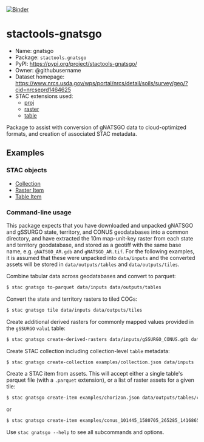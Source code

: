 [![Binder](https://mybinder.org/badge_logo.svg)](https://mybinder.org/v2/gh/stactools-packages/gnatsgo/main?filepath=docs/installation_and_basic_usage.ipynb)

# stactools-gnatsgo

- Name: gnatsgo
- Package: `stactools.gnatsgo`
- PyPI: https://pypi.org/project/stactools-gnatsgo/
- Owner: @githubusername
- Dataset homepage: https://www.nrcs.usda.gov/wps/portal/nrcs/detail/soils/survey/geo/?cid=nrcseprd1464625
- STAC extensions used:
  - [proj](https://github.com/stac-extensions/projection)
  - [raster](https://github.com/stac-extensions/raster)
  - [table](https://github.com/stac-extensions/table)

Package to assist with conversion of gNATSGO data to cloud-optimized formats,
and creation of associated STAC metadata.

## Examples

### STAC objects

- [Collection](examples/collection.json)
- [Raster Item](examples/conus_101445_1580705_265285_1416865.json)
- [Table Item](examples/chorizon.json)

### Command-line usage

This package expects that you have downloaded and unpacked gNATSGO and gSSURGO
state, territory, and CONUS geodatabases into a common directory, and have
extracted the 10m map-unit-key raster from each state and territory geodatabase,
and stored as a geotiff with the same base name, e.g. `gNATSGO_AR.gdb` and
`gNATSGO_AR.tif`. For the following examples, it is assumed that these were
unpacked into `data/inputs` and the converted assets will be stored in
`data/outputs/tables` and `data/outputs/tiles`.

Combine tabular data across geodatabases and convert to parquet:

```bash
$ stac gnatsgo to-parquet data/inputs data/outputs/tables
```

Convert the state and territory rasters to tiled COGs:

```bash
$ stac gnatsgo tile data/inputs data/outputs/tiles
```

Create additional derived rasters for commonly mapped values provided in the
`gSSURGO` `valu1` table:

```bash
$ stac gnatsgo create-derived-rasters data/inputs/gSSURGO_CONUS.gdb data/outputs/tiles/conus_*/mukey_conus_*.tif
```

Create STAC collection including collection-level `table` metadata:

```bash
$ stac gnatsgo create-collection examples/collection.json data/inputs
```

Create a STAC item from assets. This will accept either a single table's
parquet file (with a `.parquet` extension), or a list of raster assets for a given tile:

```bash
$ stac gnatsgo create-item examples/chorizon.json data/outputs/tables/chorizon.parquet
```
or
```bash
$ stac gnatsgo create-item examples/conus_101445_1580705_265285_1416865.json data/outputs/tiles/conus_101445_1580705_265285_1416865/*.tif
```

Use `stac gnatsgo --help` to see all subcommands and options.
